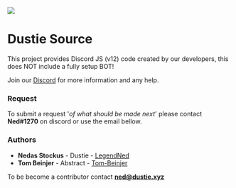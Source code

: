 <img src="https://i.imgur.com/okuYA8m.png"></img>

# Dustie Source
This project provides Discord JS (v12) code created by our developers, this does NOT include a fully setup BOT!

Join our [Discord](https://dustie.xyz/discord) for more information and any help.

### Request
 To submit a request '*of what should be made next*' please contact **Ned#1270** on discord or use the email bellow.

### Authors
- **Nedas Stockus** - Dustie   - [LegendNed](https://github.com/LegendNed)
- **Tom Beinjer**   - Abstract - [Tom-Beinjer](https://github.com/Tom-Beijner)

To be become a contributor contact **ned@dustie.xyz**
